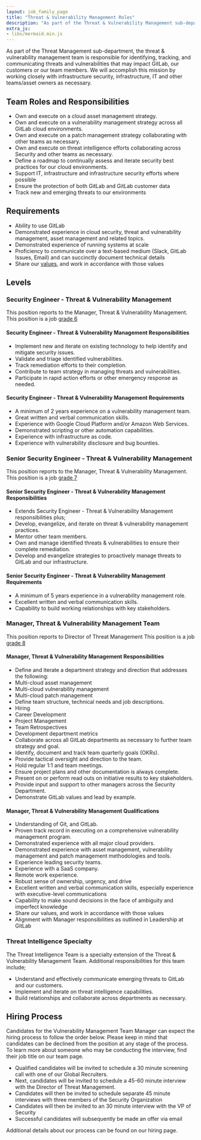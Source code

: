 ```yaml
---
layout: job_family_page
title: "Threat & Vulnerability Management Roles"
description: "As part of the Threat & Vulnerability Management sub-department, the threat & vulnerability management team is responsible for identifying, tracking, and communicating threats and vulnerabilities that may impact GitLab, our customers or our team members."
extra_js:
- libs/mermaid.min.js
---
```

 
As part of the Threat Management sub-department, the threat & vulnerability management team is responsible for identifying, tracking, and communicating threats and vulnerabilities that may impact GitLab, our customers or our team members. We will accomplish this mission by working closely with infrastructure security, infrastructure, IT and other teams/asset owners as necessary.
 
## Team Roles and Responsibilities
- Own and execute on a cloud asset management strategy.
- Own and execute on a vulnerability management strategy across all GitLab cloud environments.
- Own and execute on a patch management strategy collaborating with other teams as necessary.
- Own and execute on threat intelligence efforts collaborating across Security and other teams as necessary.
- Define a roadmap to continually assess and iterate security best practices for our cloud environments.
- Support IT, infrastructure and infrastructure security efforts where possible
- Ensure the protection of both GitLab and GitLab customer data
- Track new and emerging threats to our environments
 
## Requirements
- Ability to use GitLab
- Demonstrated experience in cloud security, threat and vulnerability management, asset management and related topics.
- Demonstrated experience of running systems at scale
- Proficiency to communicate over a text-based medium (Slack, GitLab Issues, Email) and can succinctly document technical details
- Share our [values](https://about.gitlab.com/handbook/values/), and work in accordance with those values
 
## Levels
 
### Security Engineer - Threat & Vulnerability Management
This position reports to the Manager, Threat & Vulnerability Management.
This position is a job [grade 6](https://about.gitlab.com/handbook/total-rewards/compensation/compensation-calculator/#gitlab-job-grades)
 
#### Security Engineer - Threat & Vulnerability Management Responsibilities
- Implement new and iterate on existing technology to help identify and mitigate security issues.
- Validate and triage identified vulnerabilities.
- Track remediation efforts to their completion.
- Contribute to team strategy in managing threats and vulnerabilities.
- Participate in rapid action efforts or other emergency response as needed.
 
#### Security Engineer - Threat & Vulnerability Management Requirements
- A minimum of 2 years experience on a vulnerability management team.
- Great written and verbal communication skills.
- Experience with Google Cloud Platform and/or Amazon Web Services.
- Demonstrated scripting or other automation capabilities.
- Experience with infrastructure as code.
- Experience with vulnerability disclosure and bug bounties.
 
### Senior Security Engineer - Threat & Vulnerability Management
This position reports to the Manager, Threat & Vulnerability Management.
This position is a job [grade 7](https://about.gitlab.com/handbook/total-rewards/compensation/compensation-calculator/#gitlab-job-grades)
 
#### Senior Security Engineer - Threat & Vulnerability Management Responsibilities
- Extends Security Engineer - Threat & Vulnerability Management responsibilities plus;
- Develop, evangelize, and iterate on threat & vulnerability management practices.
- Mentor other team members.
- Own and manage identified threats & vulnerabilities to ensure their complete remediation.
- Develop and evangelize strategies to proactively manage threats to GitLab and our infrastructure.
 
#### Senior Security Engineer - Threat & Vulnerability Management Requirements
- A minimum of 5 years experience in a vulnerability management role.
- Excellent written and verbal communication skills.
- Capability to build working relationships with key stakeholders.
 
### Manager, Threat & Vulnerability Management Team
This position reports to Director of Threat Management
This position is a job [grade 8](https://about.gitlab.com/handbook/total-rewards/compensation/compensation-calculator/#gitlab-job-grades)
 
#### Manager, Threat & Vulnerability Management Responsibilities
- Define and iterate a department strategy and direction that addresses the following:
- Multi-cloud asset management
- Multi-cloud vulnerability management
- Multi-cloud patch management
- Define team structure, technical needs and job descriptions.
- Hiring
- Career Development
- Project Management
- Team Retrospectives
- Development department metrics
- Collaborate across all GitLab departments as necessary to further team strategy and goal.
- Identify, document and track team quarterly goals (OKRs).
- Provide tactical oversight and direction to the team.
- Hold regular 1:1 and team meetings.
- Ensure project plans and other documentation is always complete.
- Present on or perform read outs on initiative results to key stakeholders.
- Provide input and support to other managers across the Security Department.
- Demonstrate GitLab values and lead by example.
 
#### Manager, Threat & Vulnerability Management Qualifications
- Understanding of Git, and GitLab.
- Proven track record in executing on a comprehensive vulnerability management program.
- Demonstrated experience with all major cloud providers.
- Demonstrated experience with asset management, vulnerability management and patch management methodologies and tools.
- Experience leading security teams.
- Experience with a SaaS company.
- Remote work experience.
- Robust sense of ownership, urgency, and drive
- Excellent written and verbal communication skills, especially experience with executive-level communications
- Capability to make sound decisions in the face of ambiguity and imperfect knowledge
- Share our values, and work in accordance with those values
- Alignment with Manager responsibilities as outlined in Leadership at GitLab
 
### Threat Intelligence Specialty
The Threat Intelligence Team is a specialty extension of the Threat & Vulnerability Management Team. Additional responsibilities for this team include;
 
- Understand and effectively communicate emerging threats to GitLab and our customers.
- Implement and iterate on threat intelligence capabilities.
- Build relationships and collaborate across departments as necessary.
 
##
 
## Hiring Process
Candidates for the Vulnerability Management Team Manager can expect the hiring process to follow the order below. Please keep in mind that candidates can be declined from the position at any stage of the process. To learn more about someone who may be conducting the interview, find their job title on our team page.
 
- Qualified candidates will be invited to schedule a 30 minute screening call with one of our Global Recruiters.
- Next, candidates will be invited to schedule a 45-60 minute interview with the Director of Threat Management.
- Candidates will then be invited to schedule separate 45 minute interviews with three members of the Security Organization
- Candidates will then be invited to an 30 minute interview with the VP of Security
- Successful candidates will subsequently be made an offer via email
 
Additional details about our process can be found on our hiring page.
 
 

